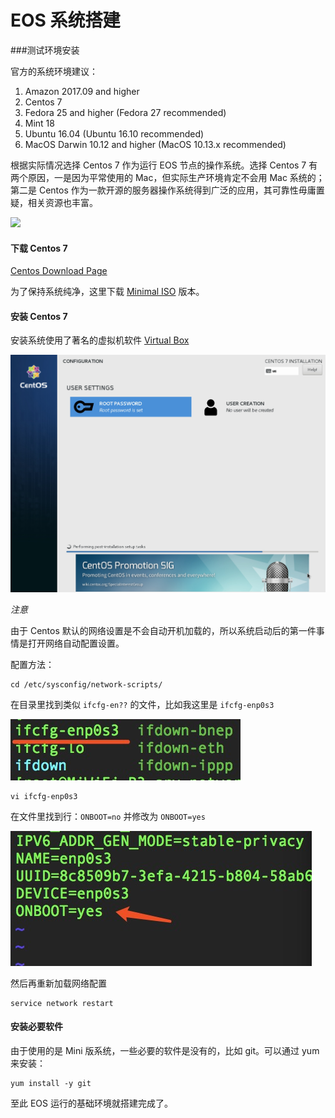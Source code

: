 # EOS 系统搭建

###测试环境安装

官方的系统环境建议：

1. Amazon 2017.09 and higher
2. Centos 7
3. Fedora 25 and higher (Fedora 27 recommended)
4. Mint 18
5. Ubuntu 16.04 (Ubuntu 16.10 recommended)
6. MacOS Darwin 10.12 and higher (MacOS 10.13.x recommended)

根据实际情况选择 Centos 7 作为运行 EOS 节点的操作系统。选择 Centos 7 有两个原因，一是因为平常使用的 Mac，但实际生产环境肯定不会用 Mac 系统的；第二是 Centos 作为一款开源的服务器操作系统得到广泛的应用，其可靠性毋庸置疑，相关资源也丰富。

![](https://www.centos.org/images/logo_small.png)

#### 下载 Centos 7
[Centos Download Page](https://www.centos.org/download/)

为了保持系统纯净，这里下载 [Minimal ISO](http://ftp.yz.yamagata-u.ac.jp/pub/linux/centos/7/isos/x86_64/CentOS-7-x86_64-Minimal-1708.iso) 版本。

#### 安装 Centos 7
安装系统使用了著名的虚拟机软件 [Virtual Box](https://www.virtualbox.org/wiki/VirtualBox)

![](https://raw.githubusercontent.com/zivyuan/pages/master/eos-os/01.Enviroment%20Setup/1524670978784.jpg)

*注意*

由于 Centos 默认的网络设置是不会自动开机加载的，所以系统启动后的第一件事情是打开网络自动配置设置。

配置方法：

    cd /etc/sysconfig/network-scripts/

在目录里找到类似 `ifcfg-en??` 的文件，比如我这里是 `ifcfg-enp0s3`

![](https://raw.githubusercontent.com/zivyuan/pages/master/eos-os/01.Enviroment%20Setup/1524666806755.jpg)

    vi ifcfg-enp0s3

在文件里找到行：`ONBOOT=no` 并修改为 `ONBOOT=yes`

![](https://raw.githubusercontent.com/zivyuan/pages/master/eos-os/01.Enviroment%20Setup/1524666773462.jpg)

然后再重新加载网络配置

    service network restart



#### 安装必要软件
由于使用的是 Mini 版系统，一些必要的软件是没有的，比如 git。可以通过 yum 来安装：

    yum install -y git

至此 EOS 运行的基础环境就搭建完成了。
